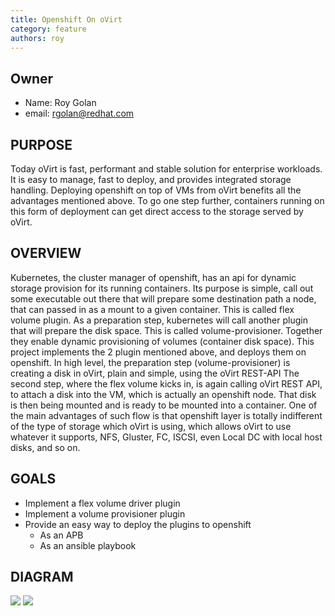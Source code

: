 ```yaml
---
title: Openshift On oVirt
category: feature
authors: roy
---
```


## Owner

*   Name: Roy Golan
*   email: <rgolan@redhat.com>

## PURPOSE
Today oVirt is fast, performant and stable solution for enterprise workloads.
It is easy to manage, fast to deploy, and provides integrated storage handling.
Deploying openshift on top of VMs from oVirt benefits all the advantages mentioned above.
To go one step further, containers running on this form of deployment can get direct access to the storage served by oVirt.

## OVERVIEW
Kubernetes, the cluster manager of openshift, has an api for dynamic storage provision for its running containers.
Its purpose is simple, call out some executable out there that will prepare some destination path a node, that can passed in as a mount to a given container.
This is called flex volume plugin. As a preparation step, kubernetes will call another plugin that will prepare the disk space.
This is called volume-provisioner. Together they enable dynamic provisioning of volumes (container disk space).
This project implements the 2 plugin mentioned above, and deploys them on openshift.
In high level, the preparation step (volume-provisioner) is creating a disk in oVirt, plain and simple, using the oVirt REST-API
The second step, where the flex volume kicks in, is again  calling oVirt REST API, to attach a disk into the VM, which is actually an openshift node.
That disk is then being mounted and is ready to be mounted into a container.
One of the main advantages of such flow is that openshift layer is totally indifferent of the type of storage which oVirt is using,
which allows oVirt to use whatever it supports, NFS, Gluster, FC, ISCSI, even Local DC with local host disks, and so on.

## GOALS
- Implement a flex volume driver plugin
- Implement a volume provisioner plugin
- Provide an easy way to deploy the plugins to openshift
  - As an APB
  - As an ansible playbook

## DIAGRAM
![](/images/okd-on-ovirt/OKD_oVirt_arch.png)
![](/images/okd-on-ovirt/OKD_oVirt_extensions.png)


